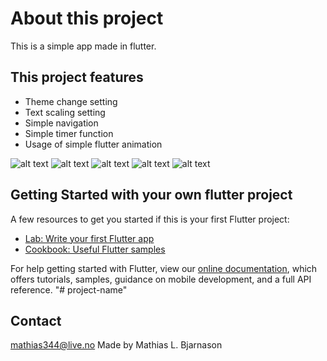 # About this project #
This is a simple app made in flutter.

## This project features ##
* Theme change setting
* Text scaling setting
* Simple navigation
* Simple timer function
* Usage of simple flutter animation

![alt text](https://github.com//Mataiaz/My-Demo-App/main/demoPics/mydemoapp1.PNG?raw=true) ![alt text](https://github.com//Mataiaz/My-Demo-App/main/demoPics/mydemoapp2.PNG?raw=true)
![alt text](https://github.com/Mataiaz/My-Demo-App/main/demoPics/mydemoapp3.PNG?raw=true) ![alt text](https://github.com//Mataiaz/My-Demo-App/main/demoPics/mydemoapp4.PNG?raw=true)
![alt text](https://github.com//Mataiaz/My-Demo-App/main/demoPics/mydemoapp5.PNG?raw=true)


## Getting Started with your own flutter project ##

A few resources to get you started if this is your first Flutter project:

- [Lab: Write your first Flutter app](https://flutter.dev/docs/get-started/codelab)
- [Cookbook: Useful Flutter samples](https://flutter.dev/docs/cookbook)

For help getting started with Flutter, view our
[online documentation](https://flutter.dev/docs), which offers tutorials,
samples, guidance on mobile development, and a full API reference.
"# project-name" 

## Contact ##
mathias344@live.no
Made by Mathias L. Bjarnason